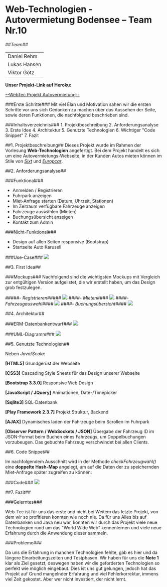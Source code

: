 Web-Technologien - Autovermietung Bodensee – Team Nr.10
====================================================
<p></p>

##*Team*##
<table>
	<tr><td>Daniel Rehm</td></tr>
	<tr><td>Lukas Hansen</td></tr>
	<tr><td>Viktor Götz</td></tr>
</table>

**Unser Projekt-Link auf Heroku:**

[--WebTec Projekt Autovermietung--](http://autovermietung.herokuapp.com "WebTec : autovermietung.herokuapp.com")

###Erste Schritte###
Mit viel Elan und Motivation sahen wir die ersten Schritte vor uns sich Gedanken zu machen über das Aussehen der Seite, sowie deren Funktionen, die nachfolgend beschrieben sind.

###Inhaltsverzeichnis###
	1. Projektbeschreibung
	2. Anforderungsanalyse
	3. Erste Idee
	4. Architektur
	5. Genutzte Technologien
	6. Wichtiger "Code Snippet"
	7. Fazit
 
##1. Projektbeschreibung##
Dieses Projekt wurde im Rahmen der Vorlesung **Web-Technologien** angefertigt. Bei dem Projekt handelt es sich um eine Autovermietungs-Webseite, in der Kunden Autos mieten können im Stile von [*Sixt*](http://sixt.de "") und [*Europcar*](http://europcar.de "").

##2. Anforderungsanalyse##

###Funktional###
 - Anmelden / Registrieren
 - Fuhrpark anzeigen
 - Miet-Anfrage starten (Datum, Uhrzeit, Stationen)
 - Im Zeitraum verfügbare Fahrzeuge anzeigen
 - Fahrzeuge auswählen (Mieten)
 - Buchungsübersicht anzeigen
 - Kontakt zum Admin

###Nicht-Funktional###
 - Design auf allen Seiten responsive (Bootstrap)
 - Startseite Auto Karusell

###Use-Case###
<img src="/public/images/usecase.jpg">

##3. First Idea##

###Mockups###
Nachfolgend sind die wichtigsten Mockups mit Vergleich zur entgültigen Version aufgelistet, die wir erstellt haben, um das Design grob festzulegen. 

#####*- Registrieren*#####
<img src="/public/images/registrieren.JPG">
####*- Mieten*####
<img src="/public/images/mieten.JPG">
####*- Fahrzeugauswahl*####
<img src="/public/images/fahrzeugauswahl.JPG">
####*- Buchungsübersicht*####
<img src="/public/images/bestelluebersicht.JPG">

##4. Architektur##

###ERM-Datenbankentwurf###
<img src="/public/images/erm.JPG">


###UML-Diagramm###
<img src="/public/images/uml.JPG">

##5. Genutzte Technologien##

Neben *Java*/*Scala*:

**[HTML5]** Grundgerüst der Webseite

**[CSS3]** Cascading Style Sheets für das Design unserer Webseite

**[Bootstrap 3.3.0]** Responsive Web Design

**[JavaScript / JQuery]** Animationen, Date-/Timepicker

**[Sqlite3]** SQL-Datenbank

**[Play Framework 2.3.7]** Projekt Struktur, Backend

**[AJAX]** Dynamisches laden der Fahrzeuge beim Scrollen im Fuhrpark

**[Observer Pattern / WebSockets / JSON]** Übergabe der Fahrzeug ID im JSON-Format beim Buchen eines Fahrzeugs, um Doppelbuchungen vorzubeugen. Das gebuchte Fahrzeug verschwindet bei allen Clients.
 
##6. Code Snippet##

Im nachfolgendem Ausschnitt wird in der Methode *checkFahrzeugwahl()* eine **doppelte Hash-Map** angelegt, um auf die Daten der zu speichernden Miet-Anfrage später zugreifen zu können:

###Code###
<img src="/public/images/wichtigercode.jpg">

##7. Fazit##

###Gelerntes###

Web-Tec ist für uns das erste und nicht bei Weitem das letzte Projekt, von dem wir so profitieren konnten wie noch nie.
Da für uns Alles bis auf Datenbanken und Java neu war, konnten wir durch das Projekt viele neue Technologien rund um das "World Wide Web" kennenlernen und viele neue Erfahrung durch die Anwendung dieser sammeln.

###Probleme###

Da uns die Erfahrung in manchen Technologien fehlte, gab es hier und da längere Einarbeitungszeiten und Testphasen. Wir haben für uns die **Note 1** klar als Ziel gesetzt, deswegen haben wir die geforderten Technologien so perfekt wie möglich eingebaut.  Dies ist uns gut gelungen, jedoch hat das Projekt auf Grund mangelnder Erfahrung und viel Fehlerkorrektur, immens viel Zeit gekostet. Aber wer nicht investiert, der nicht lernt.
